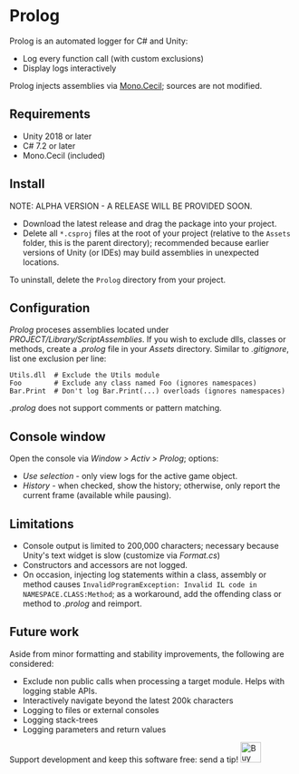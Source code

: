 # Prolog

Prolog is an automated logger for C# and Unity:
- Log every function call (with custom exclusions)
- Display logs interactively

Prolog injects assemblies via [Mono.Cecil](https://github.com/jbevain/cecil); sources are not modified.

## Requirements

- Unity 2018 or later
- C# 7.2 or later
- Mono.Cecil (included)

## Install

NOTE: ALPHA VERSION - A RELEASE WILL BE PROVIDED SOON.

- Download the latest release and drag the package into your project.
- Delete all `*.csproj` files at the root of your project (relative to the `Assets` folder, this is the parent directory); recommended because earlier versions of Unity (or IDEs) may build assemblies in unexpected locations.

To uninstall, delete the `Prolog` directory from your project.

## Configuration

*Prolog* proceses assemblies located under *PROJECT/Library/ScriptAssemblies*. If you wish to exclude dlls, classes or methods, create a *.prolog* file in your *Assets* directory. Similar to *.gitignore*, list one exclusion per line:

```
Utils.dll  # Exclude the Utils module
Foo        # Exclude any class named Foo (ignores namespaces)
Bar.Print  # Don't log Bar.Print(...) overloads (ignores namespaces)
```

*.prolog* does not support comments or pattern matching.

## Console window

Open the console via *Window > Activ > Prolog*; options:

- *Use selection* - only view logs for the active game object.
- *History* - when checked, show the history; otherwise, only report the current frame (available while pausing).

## Limitations

- Console output is limited to 200,000 characters; necessary because Unity's text widget is slow (customize via *Format.cs*)
- Constructors and accessors are not logged.
- On occasion, injecting log statements within a class, assembly or method causes `InvalidProgramException: Invalid IL code in NAMESPACE.CLASS:Method`; as a workaround, add the offending class or method to *.prolog* and reimport.

## Future work

Aside from minor formatting and stability improvements, the following are considered:

- Exclude non public calls when processing a target module. Helps with logging stable APIs.
- Interactively navigate beyond the latest 200k characters
- Logging to files or external consoles
- Logging stack-trees
- Logging parameters and return values

Support development and keep this software free: send a tip!
<a href='https://ko-fi.com/A0114I97' target='_blank'><img height='36' style='border:0px;height:36px;' src='https://az743702.vo.msecnd.net/cdn/kofi1.png?v=2' border='0' alt='Buy Me a Coffee at ko-fi.com' /></a>
